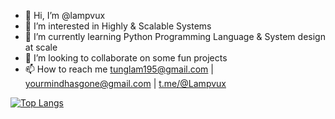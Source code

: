 - 👋 Hi, I’m @lampvux
- 👀 I’m interested in Highly & Scalable Systems
- 🌱 I’m currently learning Python Programming Language & System design at scale
- 💞️ I’m looking to collaborate on some fun projects
- 📫 How to reach me tunglam195@gmail.com | yourmindhasgone@gmail.com | [t.me/@Lampvux](https://t.me/@Lampvux)



[![Top Langs](https://github-readme-stats.vercel.app/api/top-langs/?username=lampvux)](https://github.com/anuraghazra/github-readme-stats)


<!---
lampvux/lampvux is a ✨ special ✨ repository because its `README.md` (this file) appears on your GitHub profile.
You can click the Preview link to take a look at your changes.
--->
